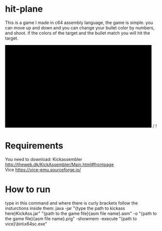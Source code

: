 # hit-plane
This is a game I made in c64 assembly language, the game is simple. you can move up and down and you can change your bullet color by numbers, and shoot. if the colors of the target and the bullet match you will hit the target.

![Game](giphy.gif) / ! [](giphy.gif)

# Requirements

You need to download:
Kickassembler http://theweb.dk/KickAssembler/Main.html#frontpage
</br>
Vice https://vice-emu.sourceforge.io/

# How to run

type in this command and where there is curly brackets follow the insturctions inside them:
java -jar "{type the path to kickass here}KickAss.jar" "{path to the game file}{asm file name}.asm" -o "{path to the game file}{asm file name}.prg" -showmem -execute "{path to vice}\bin\x64sc.exe" 
